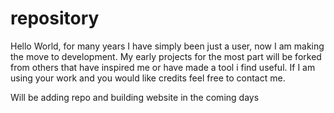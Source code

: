 # repository
Hello World, for many years I have simply been just a user, now I am making the move to development. My early projects for the most part will be forked from others that have inspired me or have made a tool i find useful. If I am using your work and you would like credits feel free to contact me.

Will be adding repo and building website in the coming days
